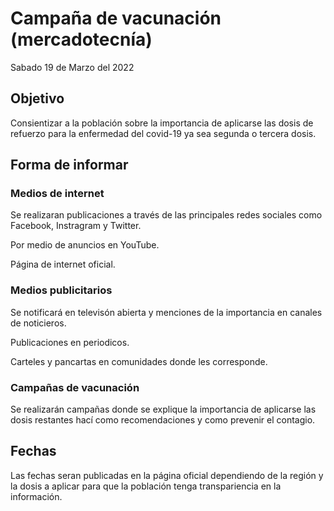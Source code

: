 # Campaña de vacunación (mercadotecnía)

Sabado 19 de Marzo del 2022

## Objetivo

Consientizar a la población sobre la importancia de aplicarse las dosis de refuerzo para la enfermedad del covid-19 ya sea segunda o tercera dosis.

## Forma de informar

### Medios de internet

Se realizaran publicaciones a través de las principales redes sociales como Facebook, Instragram y Twitter.

Por medio de anuncios en YouTube.

Página de internet oficial.

### Medios publicitarios

Se notificará en televisón abierta y menciones de la importancia en canales de noticieros.

Publicaciones en periodicos.

Carteles y pancartas en comunidades donde les corresponde.

### Campañas de vacunación

Se realizarán campañas donde se explique la importancia de aplicarse las dosis restantes hací como recomendaciones y como prevenir el contagio.

## Fechas

Las fechas seran publicadas en la página oficial dependiendo de la región y la dosis a aplicar para que la población tenga transpariencia en la información.

